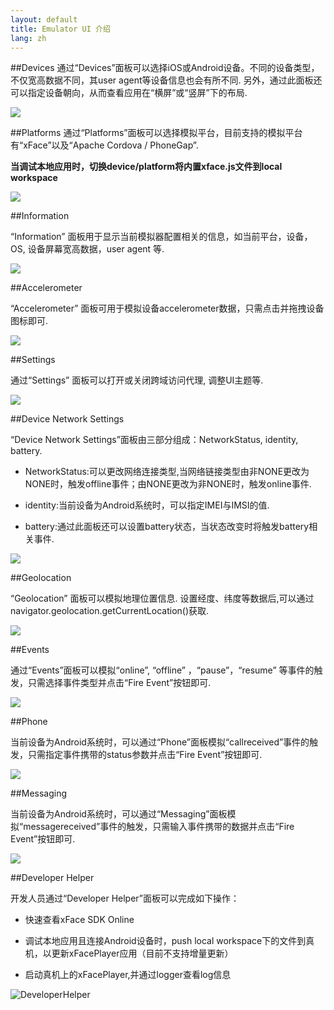 ```yaml
---
layout: default
title: Emulator UI 介绍
lang: zh
---
```


##Devices
通过“Devices”面板可以选择iOS或Android设备。不同的设备类型，不仅宽高数据不同，其user agent等设备信息也会有所不同. 另外，通过此面板还可以指定设备朝向，从而查看应用在“横屏”或“竖屏”下的布局.

![](img/emulatorDevices.png)

##Platforms
 通过“Platforms”面板可以选择模拟平台，目前支持的模拟平台有“xFace”以及“Apache Cordova / PhoneGap”.
 
 **当调试本地应用时，切换device/platform将内置xface.js文件到local workspace**
 
![](img/emulatorPlatform.png)

##Information


 “Information” 面板用于显示当前模拟器配置相关的信息，如当前平台，设备，OS, 设备屏幕宽高数据，user agent 等.
 
![](img/emulatorInformation.png)

##Accelerometer

 “Accelerometer” 面板可用于模拟设备accelerometer数据，只需点击并拖拽设备图标即可.
 
![](img/emulatorAccelerometer.png)

##Settings

 通过“Settings” 面板可以打开或关闭跨域访问代理, 调整UI主题等.
 
![](img/emulatorSettings.png)

##Device Network Settings

   “Device Network Settings”面板由三部分组成：NetworkStatus, identity, battery.

   * NetworkStatus:可以更改网络连接类型,当网络链接类型由非NONE更改为NONE时，触发offline事件；由NONE更改为非NONE时，触发online事件.

   * identity:当前设备为Android系统时，可以指定IMEI与IMSI的值.

   * battery:通过此面板还可以设置battery状态，当状态改变时将触发battery相关事件.
   
![](img/emulatorNetworkSettings.png)

##Geolocation

 “Geolocation” 面板可以模拟地理位置信息.
设置经度、纬度等数据后,可以通过navigator.geolocation.getCurrentLocation()获取.

![](img/emulatorGeolocation.png)

##Events

  通过“Events”面板可以模拟“online”, “offline” ，“pause”，“resume” 等事件的触发，只需选择事件类型并点击“Fire Event”按钮即可.
    
![](img/emulatorEvents.png)


##Phone

 当前设备为Android系统时，可以通过“Phone”面板模拟“callreceived”事件的触发，只需指定事件携带的status参数并点击“Fire Event”按钮即可.
 
![](img/emulatorPhone.png)

##Messaging

 当前设备为Android系统时，可以通过“Messaging”面板模拟“messagereceived”事件的触发，只需输入事件携带的数据并点击“Fire Event”按钮即可.
 
![](img/emulatorMessaging.png)

##Developer Helper

开发人员通过“Developer Helper”面板可以完成如下操作：

   * 快速查看xFace SDK Online
   
   * 调试本地应用且连接Android设备时，push local workspace下的文件到真机，以更新xFacePlayer应用（目前不支持增量更新）
   
   * 启动真机上的xFacePlayer,并通过logger查看log信息

![DeveloperHelper](img/emulatorDeveloperHelper.png)

